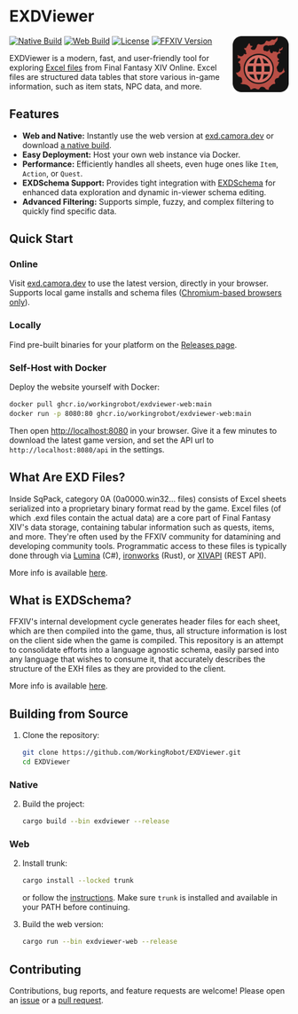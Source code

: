 # EXDViewer
<img align="right" src="https://github.com/WorkingRobot/EXDViewer/blob/main/viewer/assets/icon.png?raw=true" width="20%">

[![Native Build](https://img.shields.io/github/actions/workflow/status/WorkingRobot/EXDViewer/build-native.yml?style=for-the-badge&label=Native%20Build
)](https://github.com/WorkingRobot/EXDViewer/releases)
[![Web Build](https://img.shields.io/github/actions/workflow/status/WorkingRobot/EXDViewer/build-web.yml?style=for-the-badge&label=Web%20Build
)](https://github.com/WorkingRobot/EXDViewer/pkgs/container/exdviewer-web)
[![License](https://img.shields.io/github/license/WorkingRobot/EXDViewer?style=for-the-badge)](/LICENSE)
[![FFXIV Version](https://img.shields.io/badge/dynamic/json?url=https%3A%2F%2Fexd.camora.dev%2Fapi%2Fversions&query=latest&style=for-the-badge&label=Latest%20XIV%20Version
)](https://thaliak.xiv.dev/repository/4e9a232b)


EXDViewer is a modern, fast, and user-friendly tool for exploring [Excel files](https://xiv.dev/game-data/file-formats/excel) from Final Fantasy XIV Online. Excel files are structured data tables that store various in-game information, such as item stats, NPC data, and more.

## Features

- **Web and Native:** Instantly use the web version at [exd.camora.dev](https://exd.camora.dev) or download [a native build](https://github.com/WorkingRobot/EXDViewer/releases).
- **Easy Deployment:** Host your own web instance via Docker.
- **Performance:** Efficiently handles all sheets, even huge ones like `Item`, `Action`, or `Quest`.
- **EXDSchema Support:** Provides tight integration with [EXDSchema](https://github.com/xivdev/EXDSchema) for enhanced data exploration and dynamic in-viewer schema editing.
- **Advanced Filtering:** Supports simple, fuzzy, and complex filtering to quickly find specific data.

## Quick Start

### Online

Visit [exd.camora.dev](https://exd.camora.dev) to use the latest version, directly in your browser. Supports local game installs and schema files ([Chromium-based browsers only](https://developer.mozilla.org/en-US/docs/Web/API/Window/showDirectoryPicker#browser_compatibility)).

### Locally

Find pre-built binaries for your platform on the [Releases page](https://github.com/WorkingRobot/EXDViewer/releases).

### Self-Host with Docker

Deploy the website yourself with Docker:

```bash
docker pull ghcr.io/workingrobot/exdviewer-web:main
docker run -p 8080:80 ghcr.io/workingrobot/exdviewer-web:main
```
Then open [http://localhost:8080](http://localhost:8080) in your browser. Give it a few minutes to download the latest game version, and set the API url to `http://localhost:8080/api` in the settings.

## What Are EXD Files?

Inside SqPack, category 0A (0a0000.win32... files) consists of Excel sheets serialized into a proprietary binary format read by the game. Excel files (of which .exd files contain the actual data) are a core part of Final Fantasy XIV's data storage, containing tabular information such as quests, items, and more. They're often used by the FFXIV community for datamining and developing community tools. Programmatic access to these files is typically done through via [Lumina](https://github.com/NotAdam/Lumina) (C#), [ironworks](https://github.com/ackwell/ironworks) (Rust), or [XIVAPI](https://xivapi.com/) (REST API).

More info is available [here](https://xiv.dev/game-data/file-formats/excel).

## What is EXDSchema?

FFXIV's internal development cycle generates header files for each sheet, which are then compiled into the game, thus, all structure information is lost on the client side when the game is compiled. This repository is an attempt to consolidate efforts into a language agnostic schema, easily parsed into any language that wishes to consume it, that accurately describes the structure of the EXH files as they are provided to the client.

More info is available [here](https://github.com/xivdev/EXDSchema?tab=readme-ov-file#exdschema).

## Building from Source

1. Clone the repository:
    ```bash
    git clone https://github.com/WorkingRobot/EXDViewer.git
    cd EXDViewer
    ```

### Native

2. Build the project:
    ```bash
    cargo build --bin exdviewer --release
    ```

### Web

2. Install trunk:
    ```bash
    cargo install --locked trunk
    ```
    or follow the [instructions](https://trunkrs.dev/guide/getting-started/installation.html).
    Make sure `trunk` is installed and available in your PATH before continuing.

3. Build the web version:
    ```bash
    cargo run --bin exdviewer-web --release
    ```

## Contributing

Contributions, bug reports, and feature requests are welcome! Please open an [issue](https://github.com/WorkingRobot/EXDViewer/issues) or a [pull request](https://github.com/WorkingRobot/EXDViewer/pulls).
